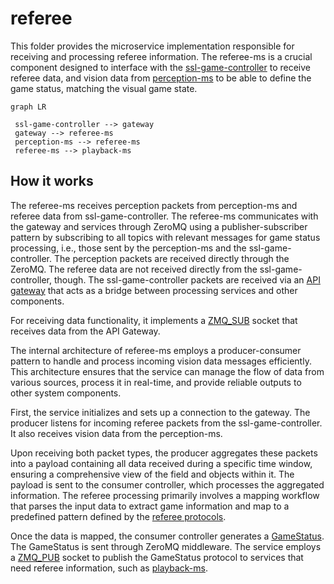 # referee

This folder provides the microservice implementation responsible for receiving and processing referee information. The referee-ms is a crucial component designed to interface with the [ssl-game-controller](https://github.com/RoboCup-SSL/ssl-game-controller) to receive referee data, and vision data from [perception-ms](../perception-ms/README.md) to be able to define the game status, matching the visual game state.

```mermaid
graph LR

 ssl-game-controller --> gateway
 gateway --> referee-ms
 perception-ms --> referee-ms
 referee-ms --> playback-ms
```

## How it works

The referee-ms receives perception packets from perception-ms and referee data from ssl-game-controller. The referee-ms communicates with the gateway and services through ZeroMQ using a publisher-subscriber pattern by subscribing to all topics with relevant messages for game status processing, i.e., those sent by the perception-ms and the ssl-game-controller. The perception packets are received directly through the ZeroMQ. The referee data are not received directly from the ssl-game-controller, though. The ssl-game-controller packets are received via an [API gateway](../gateway/README.md) that acts as a bridge between processing services and other components.

For receiving data functionality, it implements a [ZMQ_SUB](https://libzmq.readthedocs.io/en/latest/zmq_socket.html#:~:text=Drop-,ZMQ_SUB,-A%20socket%20of) socket that receives data from the API Gateway.

The internal architecture of referee-ms employs a producer-consumer pattern to handle and process incoming vision data messages efficiently. This architecture ensures that the service can manage the flow of data from various sources, process it in real-time, and provide reliable outputs to other system components.

First, the service initializes and sets up a connection to the gateway. The producer listens for incoming referee packets from the ssl-game-controller. It also receives vision data from the perception-ms.

Upon receiving both packet types, the producer aggregates these packets into a payload containing all data received during a specific time window, ensuring a comprehensive view of the field and objects within it. The payload is sent to the consumer controller, which processes the aggregated information. The referee processing primarily involves a mapping workflow that parses the input data to extract game information and map to a predefined pattern defined by the [referee protocols](../protocols/protocols/referee/README.md).

Once the data is mapped, the consumer controller generates a [GameStatus](../protocols/protocols/referee/README.md). The GameStatus is sent through ZeroMQ middleware. The service employs a [ZMQ_PUB](https://libzmq.readthedocs.io/en/latest/zmq_socket.html#:~:text=Drop-,ZMQ_PUB,-A%20socket%20of) socket to publish the GameStatus protocol to services that need referee information, such as [playback-ms](../playback-ms/README.md).